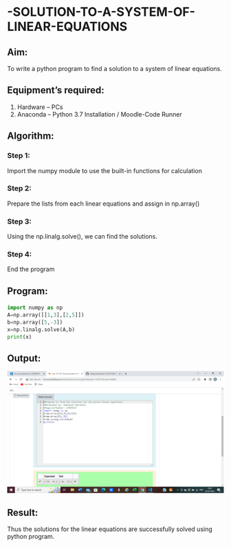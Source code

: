 # -SOLUTION-TO-A-SYSTEM-OF-LINEAR-EQUATIONS
## Aim:
To write a python program to find a solution to a system of linear equations.
## Equipment’s required:
1. 	Hardware – PCs
2. 	Anaconda – Python 3.7 Installation / Moodle-Code Runner
## Algorithm:
### Step 1: 
Import the numpy module to use the built-in functions for calculation
### Step 2: 
Prepare the lists from each linear equations and assign in np.array()
### Step 3: 
Using the np.linalg.solve(), we can find the solutions.
### Step 4: 
End the program
## Program:
```python
import numpy as np
A=np.array([[1,3],[2,5]])
b=np.array([5,-3])
x=np.linalg.solve(A,b)
print(x)
```
## Output:
![solution1](output1.png)
## Result: 
Thus the solutions for the linear equations are successfully solved using python program.


